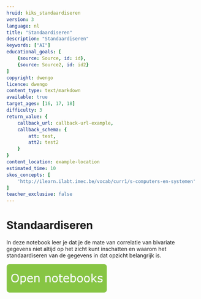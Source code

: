 ```yaml
---
hruid: kiks_standaardiseren
version: 3
language: nl
title: "Standaardiseren"
description: "Standaardiseren"
keywords: ["AI"]
educational_goals: [
    {source: Source, id: id}, 
    {source: Source2, id: id2}
]
copyright: dwengo
licence: dwengo
content_type: text/markdown
available: true
target_ages: [16, 17, 18]
difficulty: 3
return_value: {
    callback_url: callback-url-example,
    callback_schema: {
        att: test,
        att2: test2
    }
}
content_location: example-location
estimated_time: 10
skos_concepts: [
    'http://ilearn.ilabt.imec.be/vocab/curr1/s-computers-en-systemen'
]
teacher_exclusive: false
---
```


# Standaardiseren
In deze notebook leer je dat je de mate van correlatie van bivariate gegevens niet altijd op het zicht kunt inschatten en waarom het standaardiseren van de gegevens in dat opzicht belangrijk is.

[![](embed/Knop.png "Knop")](https://kiks.ilabt.imec.be/hub/tmplogin?id=0207 "Standaardiseren")
